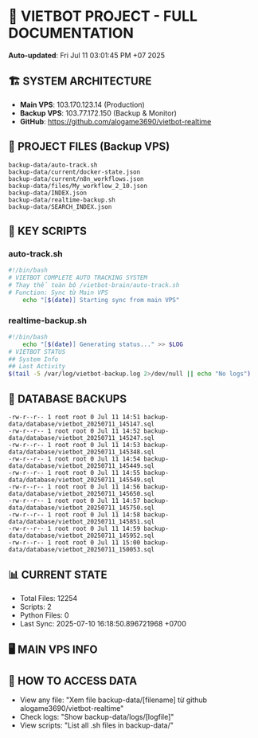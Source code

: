 # 🤖 VIETBOT PROJECT - FULL DOCUMENTATION
**Auto-updated**: Fri Jul 11 03:01:45 PM +07 2025

## 🏗️ SYSTEM ARCHITECTURE
- **Main VPS**: 103.170.123.14 (Production)
- **Backup VPS**: 103.77.172.150 (Backup & Monitor)
- **GitHub**: https://github.com/alogame3690/vietbot-realtime

## 📁 PROJECT FILES (Backup VPS)
```
backup-data/auto-track.sh
backup-data/current/docker-state.json
backup-data/current/n8n_workflows.json
backup-data/files/My_workflow_2_10.json
backup-data/INDEX.json
backup-data/realtime-backup.sh
backup-data/SEARCH_INDEX.json
```

## 🔧 KEY SCRIPTS
### auto-track.sh
```bash
#!/bin/bash
# VIETBOT COMPLETE AUTO TRACKING SYSTEM
# Thay thế toàn bộ /vietbot-brain/auto-track.sh
# Function: Sync từ Main VPS
    echo "[$(date)] Starting sync from main VPS"
```
### realtime-backup.sh
```bash
#!/bin/bash
    echo "[$(date)] Generating status..." >> $LOG
# VIETBOT STATUS
## System Info
## Last Activity
$(tail -5 /var/log/vietbot-backup.log 2>/dev/null || echo "No logs")
```

## 💾 DATABASE BACKUPS
```
-rw-r--r-- 1 root root 0 Jul 11 14:51 backup-data/database/vietbot_20250711_145147.sql
-rw-r--r-- 1 root root 0 Jul 11 14:52 backup-data/database/vietbot_20250711_145247.sql
-rw-r--r-- 1 root root 0 Jul 11 14:53 backup-data/database/vietbot_20250711_145348.sql
-rw-r--r-- 1 root root 0 Jul 11 14:54 backup-data/database/vietbot_20250711_145449.sql
-rw-r--r-- 1 root root 0 Jul 11 14:55 backup-data/database/vietbot_20250711_145549.sql
-rw-r--r-- 1 root root 0 Jul 11 14:56 backup-data/database/vietbot_20250711_145650.sql
-rw-r--r-- 1 root root 0 Jul 11 14:57 backup-data/database/vietbot_20250711_145750.sql
-rw-r--r-- 1 root root 0 Jul 11 14:58 backup-data/database/vietbot_20250711_145851.sql
-rw-r--r-- 1 root root 0 Jul 11 14:59 backup-data/database/vietbot_20250711_145952.sql
-rw-r--r-- 1 root root 0 Jul 11 15:00 backup-data/database/vietbot_20250711_150053.sql
```

## 📊 CURRENT STATE
- Total Files: 12254
- Scripts: 2
- Python Files: 0
- Last Sync: 2025-07-10 16:18:50.896721968 +0700

## 🖥️ MAIN VPS INFO


## 🚨 HOW TO ACCESS DATA
- View any file: "Xem file backup-data/[filename] từ github alogame3690/vietbot-realtime"
- Check logs: "Show backup-data/logs/[logfile]"
- View scripts: "List all .sh files in backup-data/"
